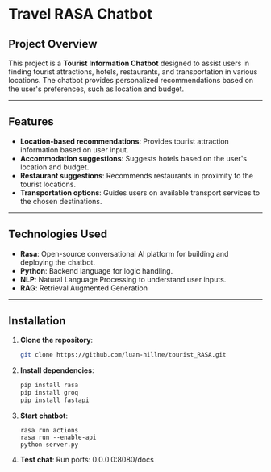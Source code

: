 # Travel RASA Chatbot

## Project Overview
This project is a **Tourist Information Chatbot** designed to assist users in finding tourist attractions, hotels, restaurants, and transportation in various locations. The chatbot provides personalized recommendations based on the user's preferences, such as location and budget.

---

## Features
- **Location-based recommendations**: Provides tourist attraction information based on user input.
- **Accommodation suggestions**: Suggests hotels based on the user's location and budget.
- **Restaurant suggestions**: Recommends restaurants in proximity to the tourist locations.
- **Transportation options**: Guides users on available transport services to the chosen destinations.
  
---

## Technologies Used
- **Rasa**: Open-source conversational AI platform for building and deploying the chatbot.
- **Python**: Backend language for logic handling.
- **NLP**: Natural Language Processing to understand user inputs.
- **RAG**: Retrieval Augmented Generation
  
---

## Installation

1. **Clone the repository**:
   ```bash
   git clone https://github.com/luan-hillne/tourist_RASA.git
2. **Install dependencies**:
   ```bash
   pip install rasa
   pip install groq
   pip install fastapi
3. **Start chatbot**:
   ```
   rasa run actions
   rasa run --enable-api
   python server.py
4. **Test chat**:
   Run ports: 0.0.0.0:8080/docs
   
